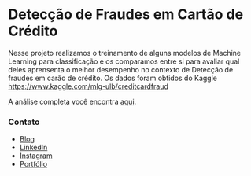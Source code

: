 # Detecção de Fraudes em Cartão de Crédito

Nesse projeto realizamos o treinamento de alguns modelos de Machine Learning para classificação e os comparamos entre si para avaliar qual deles aprensenta o melhor desempenho
no contexto de Detecção de fraudes em carão de crédito. Os dados foram obtidos do Kaggle https://www.kaggle.com/mlg-ulb/creditcardfraud

A análise completa você encontra [aqui](https://colab.research.google.com/drive/1TlP1wDr23uR3Bzu2uyXDxNXtmYZALkUP?usp=sharing).

### Contato

* [Blog](https://viniboscoa.dev/blog)
* [LinkedIn](https://linkedin.com/in/vinicius-boscoa)
* [Instagram](https://instagram.com/viniciusboscoa)
* [Portfólio](https://github.com/virb30/data_science)
